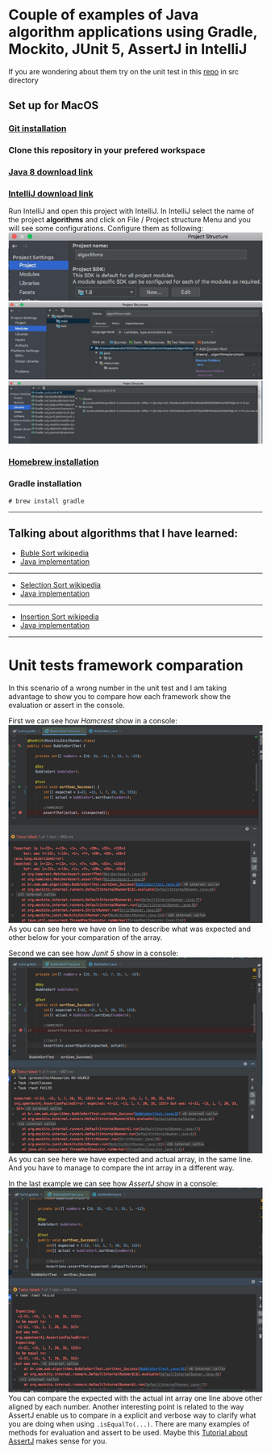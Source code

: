 # Couple of examples of Java algorithm applications using Gradle, Mockito, JUnit 5, AssertJ in IntelliJ
If you are wondering about them try on the unit test in this [repo](https://github.com/Alexandre1202/algorithms) in src directory 
## Set up for MacOS
### [Git installation](https://gist.github.com/derhuerst/1b15ff4652a867391f03#file-mac-md)
### Clone this repository in your prefered workspace 
### [Java 8 download link](https://www.oracle.com/webapps/redirect/signon?nexturl=https://download.oracle.com/otn/java/jdk/8u241-b07/1f5b5a70bf22433b84d0e960903adac8/jdk-8u241-macosx-x64.dmg)
### [IntelliJ download link](https://www.jetbrains.com/education/download/download-thanks.html?platform=mac)
Run IntelliJ and open this project with IntelliJ. In IntelliJ select the name of the project **algorithms** and click on File / Project structure Menu and you will see some configurations. 
Configure them as following:
![Project](./src/main/resources/assets/project.jpeg)
![Modules](./src/main/resources/assets/modules.jpeg)
![Libraries](./src/main/resources/assets/libraries.jpeg)
### [Homebrew installation](https://osxdaily.com/2018/03/07/how-install-homebrew-mac-os/)
### Gradle installation 
```
# brew install gradle
```
------------------------------------------
Talking about algorithms that I have learned: 
------------------------------------------
* [Buble Sort wikipedia](https://en.wikipedia.org/wiki/Bubble_sort)  
* [Java implementation](https://github.com/Alexandre1202/algorithms/blob/master/src/main/java/br/com/aab/algorithms/BubbleSort.java)
------------------------------------------
* [Selection Sort wikipedia](https://en.wikipedia.org/wiki/Selection_sort)
* [Java implementation](https://github.com/Alexandre1202/algorithms/blob/master/src/main/java/br/com/aab/algorithms/SelectionSort.java)
------------------------------------------
* [Insertion Sort wikipedia](https://en.wikipedia.org/wiki/Insertion_sort)
* [Java implementation](https://github.com/Alexandre1202/algorithms/blob/master/src/main/java/br/com/aab/algorithms/InsertionSort.java)
------------------------------------------
# Unit tests framework comparation
In this scenario of a wrong number in the unit test and I am taking advantage to show you to compare how each framework show the evaluation or assert in the console.

First we can see how *Hamcrest* show in a console:
![Console](./src/main/resources/assets/hamcrest.jpeg)
As you can see here we have on line to describe what was expected and other below for your comparation of the array. 

Second we can see how *Junit 5* show in a console:
![Console](./src/main/resources/assets/junit5.jpeg)
As you can see here we have expected and actual array, in the same line. And you have to manage to compare the int array in a different way. 

In the last example we can see how *AssertJ* show in a console:
![Console](./src/main/resources/assets/assertj.jpeg)
You can compare the expected with the actual int array one line above other aligned by each number. Another interesting point is related to the way AssertJ enable us to compare in a explicit and verbose way to clarify what you are doing when using ```.isEqualTo(...)```. There are many examples of methods for evaluation and assert to be used. 
Maybe this [Tutorial about AssertJ](https://joel-costigliola.github.io/assertj/assertj-core-quick-start.html) makes sense for you.